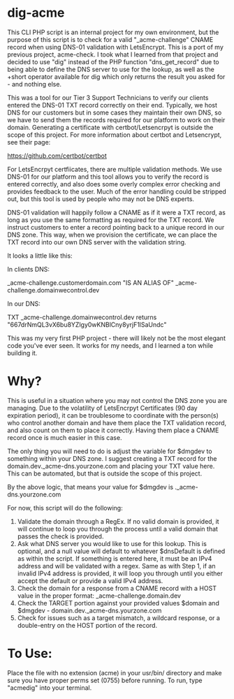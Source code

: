 # dig-acme

This CLI PHP script is an internal project for my own environment, but the purpose of this script is to check for a valid "_acme-challenge" CNAME record when using DNS-01 validation with LetsEncrypt. This is a port of my previous project, acme-check. I took what I learned from that project and decided to use "dig" instead of the PHP function "dns_get_record" due to being able to define the DNS server to use for the lookup, as well as the +short operator available for dig which only returns the result you asked for - and nothing else. 

This was a tool for our Tier 3 Support Technicians to verify our clients entered the DNS-01 TXT record correctly on their end. Typically, we host DNS for our customers but in some cases they maintain their own DNS, so we have to send them the records required for our platform to work on their domain. Generating a certificate with certbot/Letsencrpyt is outside the scope of this project. For more information about certbot and Letsencrypt, see their page: 

https://github.com/certbot/certbot

For LetsEncrpyt certfiicates, there are multiple validation methods. We use DNS-01 for our platform and this tool allows you to verify the record is entered correctly, and also does some overly complex error checking and provides feedback to the user. Much of the error handling could be stripped out, but this tool is used by people who may not be DNS experts.  

DNS-01 validation will happily follow a CNAME as if it were a TXT record, as long as you use the same formatting as required for the TXT record. We instruct customers to enter a record pointing back to a unique record in our DNS zone. This way, when we provision the certificate, we can place the TXT record into our own DNS server with the validation string. 

It looks a little like this:

In clients DNS: 

_acme-challenge.customerdomain.com "IS AN ALIAS OF" _acme-challenge.domainwecontrol.dev

In our DNS: 

TXT _acme-challenge.domainwecontrol.dev returns "667drNmQL3vX6bu8YZlgy0wKNBlCny8yrjF1lSaUndc"


This was my very first PHP project - there will likely not be the most elegant code you've ever seen. It works for my needs, and I learned a ton while building it. 


# Why?

This is useful in a situation where you may not control the DNS zone you are managing. Due to the volatility of LetsEncrpyt Certificates (90 day expiration period), it can be troublesome to coordinate with the person(s) who control another domain and have them place the TXT validation record, and also count on them to place it correctly. Having them place a CNAME record once is much easier in this case. 

The only thing you will need to do is adjust the variable for $dmgdev to something within your DNS zone. I suggest creating a TXT record for the domain.dev._acme-dns.yourzone.com and placing your TXT value here. This can be automated, but that is outside the scope of this project.

By the above logic, that means your value for $dmgdev is ._acme-dns.yourzone.com


For now, this script will do the following:

1. Validate the domain through a RegEx. If no valid domain is provided, it will continue to loop you through the process until a valid domain that passes the check is provided.
2. Ask what DNS server you would like to use for this lookup. This is optional, and a null value will default to whatever $dnsDefault is defined as within the script. If something is entered here, it must be an IPv4 address and will be validated with a regex. Same as with Step 1, if an invalid IPv4 address is provided, it will loop you through until you either accept the default or provide a valid IPv4 address.
3. Check the domain for a response from a CNAME record with a HOST value in the proper format: _acme-challenge.domain.dev
4. Check the TARGET portion against your provided values $domain and $dmgdev - domain.dev._acme-dns.yourzone.com
5. Check for issues such as a target mismatch, a wildcard response, or a double-entry on the HOST portion of the record.


# To Use:

Place the file with no extension (acme) in your usr/bin/ directory and make sure you have proper perms set (0755) before running. To run, type "acmedig" into your terminal. 